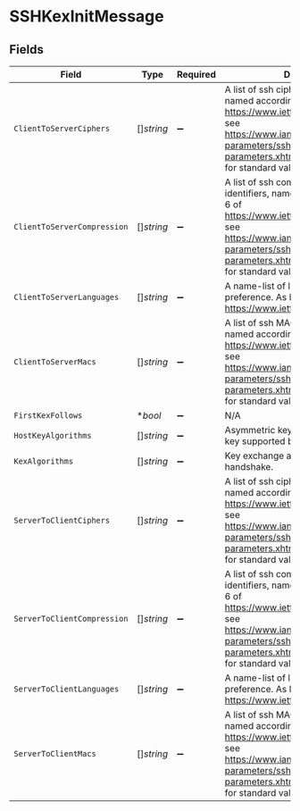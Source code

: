 # SSHKexInitMessage


## Fields

| Field                                                                                                                                                                                                                                  | Type                                                                                                                                                                                                                                   | Required                                                                                                                                                                                                                               | Description                                                                                                                                                                                                                            |
| -------------------------------------------------------------------------------------------------------------------------------------------------------------------------------------------------------------------------------------- | -------------------------------------------------------------------------------------------------------------------------------------------------------------------------------------------------------------------------------------- | -------------------------------------------------------------------------------------------------------------------------------------------------------------------------------------------------------------------------------------- | -------------------------------------------------------------------------------------------------------------------------------------------------------------------------------------------------------------------------------------- |
| `ClientToServerCiphers`                                                                                                                                                                                                                | []*string*                                                                                                                                                                                                                             | :heavy_minus_sign:                                                                                                                                                                                                                     | A list of ssh cipher algorithm identifiers, named according to section 6 of https://www.ietf.org/rfc/rfc4251.txt; see https://www.iana.org/assignments/ssh-parameters/ssh-parameters.xhtml#ssh-parameters-16 for standard values.      |
| `ClientToServerCompression`                                                                                                                                                                                                            | []*string*                                                                                                                                                                                                                             | :heavy_minus_sign:                                                                                                                                                                                                                     | A list of ssh compression algorithm identifiers, named according to section 6 of https://www.ietf.org/rfc/rfc4251.txt; see https://www.iana.org/assignments/ssh-parameters/ssh-parameters.xhtml#ssh-parameters-20 for standard values. |
| `ClientToServerLanguages`                                                                                                                                                                                                              | []*string*                                                                                                                                                                                                                             | :heavy_minus_sign:                                                                                                                                                                                                                     | A name-list of language tags in order of preference. As Defined in https://www.ietf.org/rfc/rfc3066.txt.                                                                                                                               |
| `ClientToServerMacs`                                                                                                                                                                                                                   | []*string*                                                                                                                                                                                                                             | :heavy_minus_sign:                                                                                                                                                                                                                     | A list of ssh MAC algorithm identifiers, named according to section 6 of https://www.ietf.org/rfc/rfc4251.txt; see https://www.iana.org/assignments/ssh-parameters/ssh-parameters.xhtml#ssh-parameters-18 for standard values.         |
| `FirstKexFollows`                                                                                                                                                                                                                      | **bool*                                                                                                                                                                                                                                | :heavy_minus_sign:                                                                                                                                                                                                                     | N/A                                                                                                                                                                                                                                    |
| `HostKeyAlgorithms`                                                                                                                                                                                                                    | []*string*                                                                                                                                                                                                                             | :heavy_minus_sign:                                                                                                                                                                                                                     | Asymmetric key algorithms for the host key supported by the client.                                                                                                                                                                    |
| `KexAlgorithms`                                                                                                                                                                                                                        | []*string*                                                                                                                                                                                                                             | :heavy_minus_sign:                                                                                                                                                                                                                     | Key exchange algorithms used in the handshake.                                                                                                                                                                                         |
| `ServerToClientCiphers`                                                                                                                                                                                                                | []*string*                                                                                                                                                                                                                             | :heavy_minus_sign:                                                                                                                                                                                                                     | A list of ssh cipher algorithm identifiers, named according to section 6 of https://www.ietf.org/rfc/rfc4251.txt; see https://www.iana.org/assignments/ssh-parameters/ssh-parameters.xhtml#ssh-parameters-16 for standard values.      |
| `ServerToClientCompression`                                                                                                                                                                                                            | []*string*                                                                                                                                                                                                                             | :heavy_minus_sign:                                                                                                                                                                                                                     | A list of ssh compression algorithm identifiers, named according to section 6 of https://www.ietf.org/rfc/rfc4251.txt; see https://www.iana.org/assignments/ssh-parameters/ssh-parameters.xhtml#ssh-parameters-20 for standard values. |
| `ServerToClientLanguages`                                                                                                                                                                                                              | []*string*                                                                                                                                                                                                                             | :heavy_minus_sign:                                                                                                                                                                                                                     | A name-list of language tags in order of preference. As Defined in https://www.ietf.org/rfc/rfc3066.txt.                                                                                                                               |
| `ServerToClientMacs`                                                                                                                                                                                                                   | []*string*                                                                                                                                                                                                                             | :heavy_minus_sign:                                                                                                                                                                                                                     | A list of ssh MAC algorithm identifiers, named according to section 6 of https://www.ietf.org/rfc/rfc4251.txt; see https://www.iana.org/assignments/ssh-parameters/ssh-parameters.xhtml#ssh-parameters-18 for standard values.         |